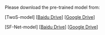 Please download the pre-trained model from:

[TwoS-model]
[[Baidu Drive](https://pan.baidu.com/s/1MkKxmOPc6itCDpOfyaIKyA)]
[[Google Drive](https://drive.google.com/open?id=1vXTjW8MjW4308j1HM1Y_MBpUxmcX3I2k)]

[SF-Net-model]
[[Baidu Drive](https://pan.baidu.com/s/1IAdy6XL3FqTKyImx1gJpcw)]
[[Google Drive](https://drive.google.com/open?id=1qg5nYt-KKGHF0_dOjQzw3JgjuHPUq_Wd)]
